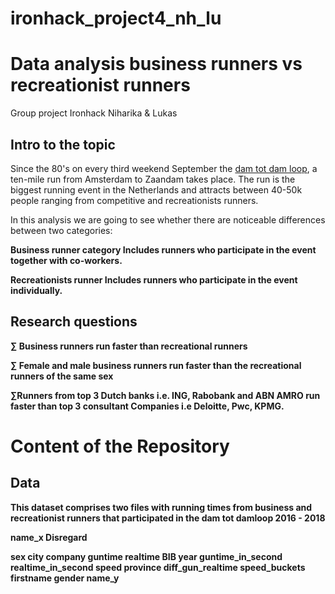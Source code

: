 # ironhack_project4_nh_lu

<h1>Data analysis business runners vs recreationist runners</h1>
<p>Group project Ironhack Niharika &amp; Lukas</p>


<h2> Intro to the topic </h2>
<p>Since the 80's on every third weekend September the <u>dam tot dam loop</u>, a ten-mile run from Amsterdam to Zaandam takes place. 
The run is the biggest running event in the Netherlands and attracts between 40-50k people ranging from competitive and recreationists runners. 

In this analysis we are going to see whether there are noticeable differences between two categories:

<b>Business runner category <b> 
Includes runners who participate in the event together with co-workers. 

<b>Recreationists runner<b>
Includes runners who participate in the event individually. 

</p>


<h2> Research questions </h2>
<p>
<span>&#8721;</span> Business runners run faster than recreational runners

<span>&#8721;</span> Female and male business runners run faster than the recreational runners of the same sex

<span>&#8721;</span>Runners from top 3 Dutch banks i.e. ING, Rabobank and ABN AMRO run faster than top 3 consultant Companies i.e Deloitte, Pwc, KPMG.

</p>


<h1>Content of the Repository</h1>

<h2>Data</h2>


<p>This dataset comprises two files with running times from business and recreationist runners that participated in the dam tot damloop 2016 - 2018</p>
<p>
<p><b>name_x</b> Disregard	</p>
<b>sex</b>
<b>city</b>	
<b>company</b>	
<b>guntime</b>
<b>realtime</b>	
<b>BIB</b>	
<b>year	</b>
<b>guntime_in_second</b>	
<b>realtime_in_second</b>	
<b>speed</b>	
<b>province</b>	
<b>diff_gun_realtime</b>	
<b>speed_buckets</b>	
<b>firstname</b>	
<b>gender</b>	
<b>name_y</b>
<p>
